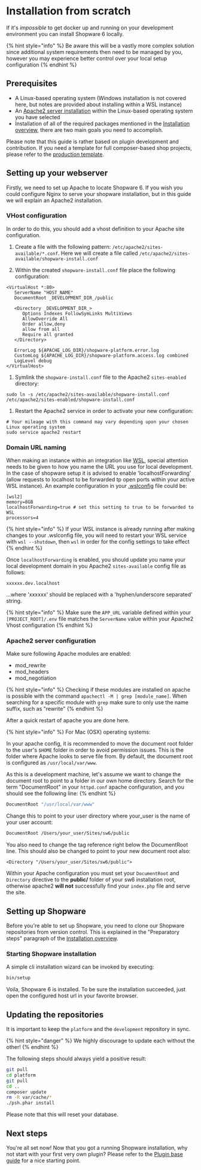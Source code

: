 # Installation from scratch

If it's *impossible* to get docker up and running on your development environment you can install Shopware 6 locally.

{% hint style="info" %}
Be aware this will be a vastly more complex solution since additional system requirements then need to be managed by you, however you may experience better control over your local setup configuration
{% endhint %}

## Prerequisites

- A Linux-based operating system (Windows installation is not covered here, but notes are provided about installing within a WSL instance)
- An [Apache2 server installation](https://httpd.apache.org/docs/2.4/install.html) within the Linux-based operating system you have selected
- Installation of all of the required packages mentioned in the [Installation overview](overview.md), there are two main goals you need to accomplish.

Please note that this guide is rather based on plugin development and contribution. If you need a template for full composer-based shop projects, please refer to the [production template](https://github.com/shopware/production).

## Setting up your webserver

Firstly, we need to set up Apache to locate Shopware 6. If you wish you could configure Nginx to serve your shopware installation, but in this guide we will explain an Apache2 installation.

### VHost configuration

In order to do this, you should add a vhost definition to your Apache site configuration.

1) Create a file with the following pattern: `/etc/apache2/sites-available/*.conf`.
Here we will create a file called `/etc/apache2/sites-available/shopware-install.conf`

1) Within the created `shopware-install.conf` file place the following configuration:

```text
<VirtualHost *:80>
   ServerName "HOST_NAME"
   DocumentRoot _DEVELOPMENT_DIR_/public

   <Directory _DEVELOPMENT_DIR_>
      Options Indexes FollowSymLinks MultiViews
      AllowOverride All
      Order allow,deny
      allow from all
      Require all granted
   </Directory>

   ErrorLog ${APACHE_LOG_DIR}/shopware-platform.error.log
   CustomLog ${APACHE_LOG_DIR}/shopware-platform.access.log combined
   LogLevel debug
</VirtualHost>
```

1) Symlink the `shopware-install.conf` file to the Apache2 `sites-enabled` directory:

```shell
sudo ln -s /etc/apache2/sites-available/shopware-install.conf /etc/apache2/sites-enabled/shopware-install.conf
```

1) Restart the Apache2 service in order to activate your new configuration:

```shell
# Your mileage with this command may vary depending upon your chosen Linux operating system
sudo service apache2 restart
```

### Domain URL naming

When making an instance within an integration like [WSL](https://docs.microsoft.com/en-us/windows/wsl/about), special attention needs to be given to how you name the URL you use for local development. In the case of shopware setup it is advised to enable 'localhostForwarding' (allow requests to localhost to be forwarded tp open ports within your active WSL instance). An example configuration in your [.wslconfig](https://docs.microsoft.com/en-us/windows/wsl/wsl-config#wslconfig) file could be:

```text
[wsl2]
memory=8GB
localhostForwarding=true # set this setting to true to be forwarded to WSL
processors=4
```

{% hint style="info" %}
If your WSL instance is already running after making changes to your .wslconfig file, you will need to restart your WSL service with `wsl --shutdown`, then `wsl` in order for the config settings to take effect
{% endhint %}

Once `localhostForwarding` is enabled, you should update you name your local development domain in you Apache2 `sites-available` config file as follows:

```text
xxxxxx.dev.localhost
```

...where 'xxxxxx' should be replaced with a 'hyphen/underscore separated' string.

{% hint style="info" %}
Make sure the `APP_URL` variable defined within your `[PROJECT_ROOT]/.env` file matches the `ServerName` value within your Apache2 Vhost configuration
{% endhint %}

### Apache2 server configuration

Make sure following Apache modules are enabled:

- mod\_rewrite
- mod\_headers
- mod\_negotiation

{% hint style="info" %}
Checking if these modules are installed on apache is possible with the command `apachectl -M | grep [module_name]`. When searching for a specific module with `grep` make sure to only use the name suffix, such as "rewrite"
{% endhint %}

After a quick restart of apache you are done here.

{% hint style="info" %}
For Mac (OSX) operating systems:

In your apache config, it is recommended to move the document root folder to the user's `$HOME` folder in order to avoid permission issues. This is the folder where Apache looks to serve file from. By default, the document root is configured as `/usr/local/var/www`.

As this is a development machine, let's assume we want to change the document root to point to a folder in our own home directory. Search for the term "DocumentRoot" in your `httpd.conf` apache configuration, and you should see the following line:
{% endhint %}

```bash
DocumentRoot "/usr/local/var/www"
```

Change this to point to your user directory where your\_user is the name of your user account:

```bash
DocumentRoot /Users/your_user/Sites/sw6/public
```

You also need to change the tag reference right below the DocumentRoot line. This should also be changed to point to your new document root also:

```text
<Directory "/Users/your_user/Sites/sw6/public">
```

Within your Apache configuration you must set your `DocumentRoot` and `Directory` directive to the **public/** folder of your sw6 installation root, otherwise apache2 **will not** successfully find your `index.php` file and serve the site.

## Setting up Shopware

Before you're able to set up Shopware, you need to clone our Shopware repositories from version control. This is explained in the "Preparatory steps" paragraph of the [Installation overview](overview.md).

### Starting Shopware installation

A simple cli installation wizard can be invoked by executing:

```bash
bin/setup
```

Voila, Shopware 6 is installed. To be sure the installation succeeded, just open the configured host url in your favorite browser.

## Updating the repositories

It is important to keep the `platform` and the `development` repository in sync.

{% hint style="danger" %}
We highly discourage to update each without the other!
{% endhint %}

The following steps should always yield a positive result:

```bash
git pull
cd platform
git pull
cd ..
composer update
rm -R var/cache/*
./psh.phar install
```

Please note that this will reset your database.

## Next steps

You're all set now! Now that you got a running Shopware installation, why not start with your first very own plugin? Please refer to the [Plugin base guide](../plugins/plugins/plugin-base-guide.md) for a nice starting point.
